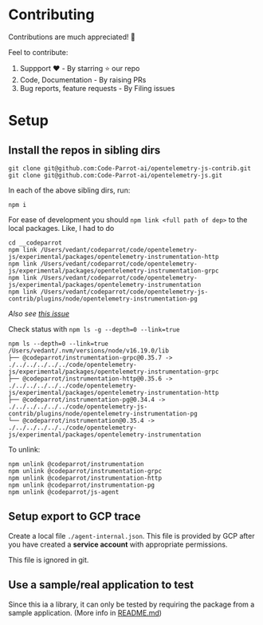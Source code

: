 # Contributing

Contributions are much appreciated! 🙏

Feel to contribute:

1. Suppport ❤️ - By starring ⭐️ our repo
1. Code, Documentation - By raising PRs
1. Bug reports, feature requests - By Filing issues

# Setup

## Install the repos in sibling dirs

```
git clone git@github.com:Code-Parrot-ai/opentelemetry-js-contrib.git
git clone git@github.com:Code-Parrot-ai/opentelemetry-js.git
```

In each of the above sibling dirs, run:

```
npm i
```

For ease of development you should `npm link <full path of dep>` to the local packages. Like, I had to do

```
cd __codeparrot
npm link /Users/vedant/codeparrot/code/opentelemetry-js/experimental/packages/opentelemetry-instrumentation-http
npm link /Users/vedant/codeparrot/code/opentelemetry-js/experimental/packages/opentelemetry-instrumentation-grpc
npm link /Users/vedant/codeparrot/code/opentelemetry-js/experimental/packages/opentelemetry-instrumentation
npm link /Users/vedant/codeparrot/code/opentelemetry-js-contrib/plugins/node/opentelemetry-instrumentation-pg
```

*Also see [this issue](https://github.com/npm/npm/issues/17287#issuecomment-389873586)*

Check status with `npm ls -g --depth=0 --link=true`

```
npm ls --depth=0 --link=true
/Users/vedant/.nvm/versions/node/v16.19.0/lib
├── @codeparrot/instrumentation-grpc@0.35.7 -> ./../../../../../code/opentelemetry-js/experimental/packages/opentelemetry-instrumentation-grpc
├── @codeparrot/instrumentation-http@0.35.6 -> ./../../../../../code/opentelemetry-js/experimental/packages/opentelemetry-instrumentation-http
├── @codeparrot/instrumentation-pg@0.34.4 -> ./../../../../../code/opentelemetry-js-contrib/plugins/node/opentelemetry-instrumentation-pg
└── @codeparrot/instrumentation@0.35.4 -> ./../../../../../code/opentelemetry-js/experimental/packages/opentelemetry-instrumentation
```

To unlink:

```
npm unlink @codeparrot/instrumentation
npm unlink @codeparrot/instrumentation-grpc
npm unlink @codeparrot/instrumentation-http
npm unlink @codeparrot/instrumentation-pg
npm unlink @codeparrot/js-agent
```

## Setup export to GCP trace

Create a local file `./agent-internal.json`. This file is provided by GCP after you have created a **service account** with appropriate permissions.

This file is ignored in git.

## Use a sample/real application to test

Since this ia a library, it can only be tested by requiring the package from a sample application. (More info in [README.md](./README.md))
